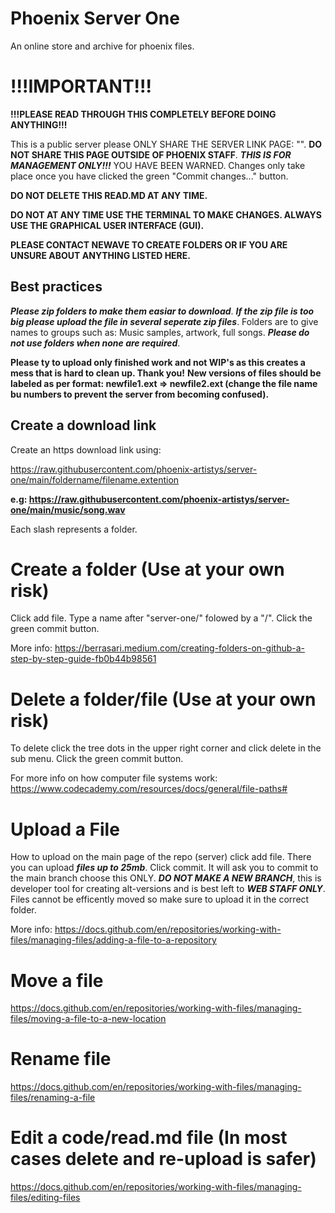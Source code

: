 # Phoenix Server One

An online store and archive for phoenix files.

# !!!IMPORTANT!!!

**!!!PLEASE READ THROUGH THIS COMPLETELY BEFORE DOING ANYTHING!!!**

This is a public server please ONLY SHARE THE SERVER LINK PAGE: "". **DO NOT SHARE THIS PAGE OUTSIDE OF PHOENIX STAFF**. ***THIS IS FOR MANAGEMENT ONLY!!!*** YOU HAVE BEEN WARNED.
Changes only take place once you have clicked the green "Commit changes..." button.

**DO NOT DELETE THIS READ.MD AT ANY TIME.**

**DO NOT AT ANY TIME USE THE TERMINAL TO MAKE CHANGES. ALWAYS USE THE GRAPHICAL USER INTERFACE (GUI).**

**PLEASE CONTACT NEWAVE TO CREATE FOLDERS OR IF YOU ARE UNSURE ABOUT ANYTHING LISTED HERE.**

## Best practices 

***Please zip folders to make them easiar to download***. ***If the zip file is too big please upload the file in several seperate zip files***. Folders are to give names to groups such as: Music samples, artwork, full songs. ***Please do not use folders when none are required***.

**Please ty to upload only finished work and not WIP's as this creates a mess that is hard to clean up. Thank you!**
**New versions of files should be labeled as per format: newfile1.ext => newfile2.ext (change the file name bu numbers to prevent the server from becoming confused).**

## Create a download link

Create an https download link using:

https://raw.githubusercontent.com/phoenix-artistys/server-one/main/foldername/filename.extention

**e.g: https://raw.githubusercontent.com/phoenix-artistys/server-one/main/music/song.wav**

Each slash represents a folder.

# Create a folder (Use at your own risk)

Click add file. Type a name after "server-one/" folowed by a "/". Click the green commit button.

More info: https://berrasari.medium.com/creating-folders-on-github-a-step-by-step-guide-fb0b44b98561

# Delete a folder/file (Use at your own risk)

To delete click the tree dots in the upper right corner and click delete in the sub menu. Click the green commit button.

For more info on how computer file systems work: https://www.codecademy.com/resources/docs/general/file-paths#

# Upload a File

How to upload on the main page of the repo (server) click add file. There you can upload ***files up to 25mb***. Click commit. It will ask you to commit to the main branch choose this ONLY. ***DO NOT MAKE A NEW BRANCH***, this is developer tool for creating alt-versions and is best left to ***WEB STAFF ONLY***. Files cannot be efficently moved so make sure to upload it in the correct folder.

More info: https://docs.github.com/en/repositories/working-with-files/managing-files/adding-a-file-to-a-repository

# Move a file

https://docs.github.com/en/repositories/working-with-files/managing-files/moving-a-file-to-a-new-location

# Rename file

https://docs.github.com/en/repositories/working-with-files/managing-files/renaming-a-file

# Edit a code/read.md file (In most cases delete and re-upload is safer)

https://docs.github.com/en/repositories/working-with-files/managing-files/editing-files
